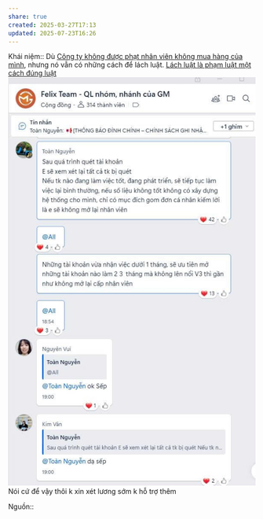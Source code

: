 ```yaml
---
share: true
created: 2025-03-27T17:13
updated: 2025-07-23T16:26
---
```

Khái niệm:: 
Dù [Công ty không được phạt nhân viên không mua hàng của mình](../../Lu%E1%BA%ADt,%20qu%E1%BA%A3n%20l%C3%BD%20nh%C3%A0%20n%C6%B0%E1%BB%9Bc/C%C3%B4ng%20ty%20kh%C3%B4ng%20%C4%91%C6%B0%E1%BB%A3c%20ph%E1%BA%A1t%20nh%C3%A2n%20vi%C3%AAn%20kh%C3%B4ng%20mua%20h%C3%A0ng%20c%E1%BB%A7a%20m%C3%ACnh.md), nhưng nó vẫn có những cách để lách luật. [Lách luật là phạm luật một cách đúng luật](../../../%E2%9A%A1Hi%E1%BB%83u%20bi%E1%BA%BFt%20s%C3%A2u/%C4%90%E1%BA%A1o%20%C4%91%E1%BB%A9c,%20ph%C3%A1p%20lu%E1%BA%ADt.%20Kinh%20t%E1%BA%BF%20ch%C3%ADnh%20tr%E1%BB%8B/Lu%E1%BA%ADt,%20nh%C3%A0%20n%C6%B0%E1%BB%9Bc/L%C3%A1ch%20lu%E1%BA%ADt%20l%C3%A0%20ph%E1%BA%A1m%20lu%E1%BA%ADt%20m%E1%BB%99t%20c%C3%A1ch%20%C4%91%C3%BAng%20lu%E1%BA%ADt.md)
![Pasted image 20250723161741.png](../../../assets/attachments/Pasted%20image%2020250723161741.png)
Nói cứ để vậy thôi k xin xét lương sớm k hỗ trợ thêm

Nguồn:: 
